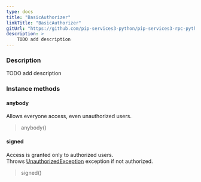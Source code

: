 ```yaml
---
type: docs
title: "BasicAuthorizer"
linkTitle: "BasicAuthorizer"
gitUrl: "https://github.com/pip-services3-python/pip-services3-rpc-python"
description: >
    TODO add description
---
```


### Description

TODO add description

### Instance methods

#### anybody
Allows everyone access, even unauthorized users.
> anybody()

#### signed
Access is granted only to authorized users.  
Throws [UnauthorizedException](../../../commons/errors/unauthorized_exception) exception if not authorized.
> signed()

